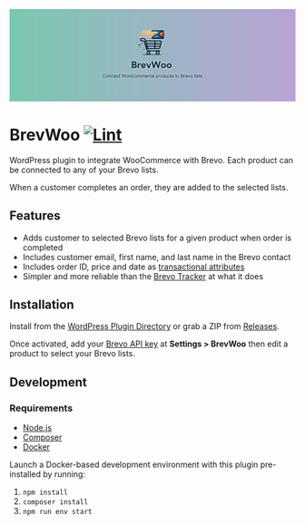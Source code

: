 ![Banner](.wordpress-org/banner-1544x500.png)

# BrevWoo [![Lint](https://github.com/AlecRust/brevwoo/actions/workflows/lint.yml/badge.svg)](https://github.com/AlecRust/brevwoo/actions/workflows/lint.yml)

WordPress plugin to integrate WooCommerce with Brevo. Each product can be connected to any of your Brevo lists.

When a customer completes an order, they are added to the selected lists.

## Features

-   Adds customer to selected Brevo lists for a given product when order is completed
-   Includes customer email, first name, and last name in the Brevo contact
-   Includes order ID, price and date as [transactional attributes](https://help.brevo.com/hc/en-us/articles/10635646979218-Create-and-manage-transactional-attributes)
-   Simpler and more reliable than the [Brevo Tracker](https://developers.brevo.com/docs/getting-started-with-brevo-tracker) at what it does

## Installation

Install from the [WordPress Plugin Directory](https://wordpress.org/plugins/brevwoo/) or grab a ZIP from
[Releases](https://github.com/AlecRust/brevwoo/releases).

Once activated, add your [Brevo API key](https://developers.brevo.com/docs/getting-started#quick-start) at **Settings > BrevWoo** then edit a product to select your Brevo lists.

## Development

### Requirements

-   [Node.js](https://nodejs.org/)
-   [Composer](https://getcomposer.org/)
-   [Docker](https://www.docker.com/)

Launch a Docker-based development environment with this plugin pre-installed by running:

1. `npm install`
2. `composer install`
3. `npm run env start`
